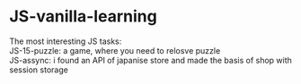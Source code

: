 # JS-vanilla-learning
The most interesting JS tasks: <br>
JS-15-puzzle: a game, where you need to relosve puzzle <br>
JS-assync: i found an API of japanise store and made the basis of shop with session storage
